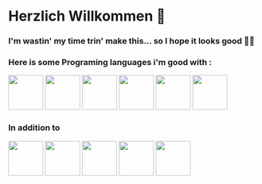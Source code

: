 <h1>Herzlich Willkommen 👋</h1>
<h3>I'm wastin' my time trin' make this... so I hope it looks good 🫡🫡</h3>

<h3>Here is some Programing languages i'm good with :</h3>
<div>
  <img src="https://mobotics.in/assets/images/technology/Python.jpg" style="height:70px">
  <img src="https://pbs.twimg.com/profile_images/499913018361131009/4AYspJ8L_400x400.png" style="height:70px">
  <img src="https://images.velog.io/images/rememberme_jhk/post/2a1c5b17-c028-421f-a870-3538078a841c/js.png" style="height:70px">
  <img src="https://www.logicsolutions.com/wp-content/uploads/2015/06/html5.png" style="height:70px">
  <img src="https://imagizer.imageshack.com/img924/5796/v2DlWx.png" style="height:70px">
  <img src="https://process.fs.teachablecdn.com/ADNupMnWyR7kCWRvm76Laz/resize=width:705/https://file-uploads.teachablecdn.com/b3be7e3bb83f4d50a65534c37658f1f1/97f0da12713343e598c9be4b6fe12099" style="height:70px">
</div>
  <h3> In addition to </h3>
  <div>
  <img src="https://buttercms.com/static/images/tech_banners/Nextjs.b8a717322c08.png" style="height:70px">
  <img src="https://th.bing.com/th/id/OIP.TH_embfjqt8cAZIDg5JTEQAAAA?rs=1&pid=ImgDetMain" style="height:70px">
  <img src="https://tymly.io/wp-content/uploads/2017/12/node-js-WMFS-for-tymly.png" style="height:70px">
  <img src="https://itguru.vn/blog/wp-content/uploads/2020/06/Express-JS-logo.jpg" style="height:70px">
  <img src="https://errorsea.com/wp-content/uploads/2020/04/mysql.png" style="height:70px">
  </div>
<!--
  <img src="" style="height:50px">
**Sherif-lotfy/Sherif-lotfy** is a ✨ _special_ ✨ repository because its `README.md` (this file) appears on your GitHub profile.

Here are some ideas to get you started:

- 🔭 I’m currently working on ...
- 🌱 I’m currently learning ...
- 👯 I’m looking to collaborate on ...
- 🤔 I’m looking for help with ...
- 💬 Ask me about ...
- 📫 How to reach me: ...
- 😄 Pronouns: ...
- ⚡ Fun fact: ...
-->
